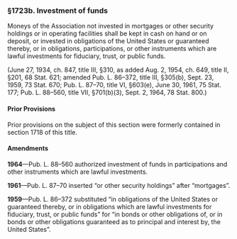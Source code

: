 ### §1723b. Investment of funds ###

Moneys of the Association not invested in mortgages or other security holdings or in operating facilities shall be kept in cash on hand or on deposit, or invested in obligations of the United States or guaranteed thereby, or in obligations, participations, or other instruments which are lawful investments for fiduciary, trust, or public funds.

(June 27, 1934, ch. 847, title III, §310, as added Aug. 2, 1954, ch. 649, title II, §201, 68 Stat. 621; amended Pub. L. 86–372, title III, §305(b), Sept. 23, 1959, 73 Stat. 670; Pub. L. 87–70, title VI, §603(e), June 30, 1961, 75 Stat. 177; Pub. L. 88–560, title VII, §701(b)(3), Sept. 2, 1964, 78 Stat. 800.)

#### Prior Provisions ####

Prior provisions on the subject of this section were formerly contained in section 1718 of this title.

#### Amendments ####

**1964**—Pub. L. 88–560 authorized investment of funds in participations and other instruments which are lawful investments.

**1961**—Pub. L. 87–70 inserted “or other security holdings” after “mortgages”.

**1959**—Pub. L. 86–372 substituted “in obligations of the United States or guaranteed thereby, or in obligations which are lawful investments for fiduciary, trust, or public funds” for “in bonds or other obligations of, or in bonds or other obligations guaranteed as to principal and interest by, the United States”.